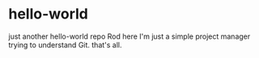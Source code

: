 # hello-world
just another hello-world repo 
Rod here
I'm just a simple project manager trying to understand Git.
that's all. 
